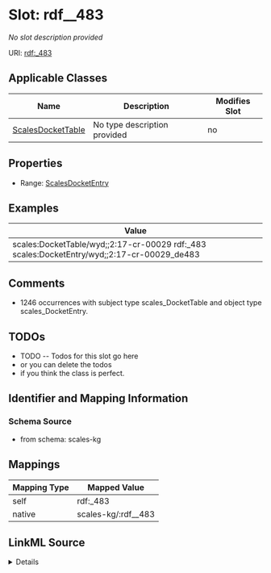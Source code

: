 

# Slot: rdf__483


_No slot description provided_





URI: [rdf:_483](http://www.w3.org/1999/02/22-rdf-syntax-ns#_483)



<!-- no inheritance hierarchy -->





## Applicable Classes

| Name | Description | Modifies Slot |
| --- | --- | --- |
| [ScalesDocketTable](../classes/ScalesDocketTable.md) | No type description provided |  no  |







## Properties

* Range: [ScalesDocketEntry](../classes/ScalesDocketEntry.md)






## Examples

| Value |
| --- |
| scales:DocketTable/wyd;;2:17-cr-00029 rdf:_483 scales:DocketEntry/wyd;;2:17-cr-00029_de483 |

## Comments

* 1246 occurrences with subject type scales_DocketTable and object type scales_DocketEntry.

## TODOs

* TODO -- Todos for this slot go here
* or you can delete the todos
* if you think the class is perfect.

## Identifier and Mapping Information







### Schema Source


* from schema: scales-kg




## Mappings

| Mapping Type | Mapped Value |
| ---  | ---  |
| self | rdf:_483 |
| native | scales-kg/:rdf__483 |




## LinkML Source

<details>
```yaml
name: rdf__483
description: No slot description provided
todos:
- TODO -- Todos for this slot go here
- or you can delete the todos
- if you think the class is perfect.
comments:
- 1246 occurrences with subject type scales_DocketTable and object type scales_DocketEntry.
examples:
- value: scales:DocketTable/wyd;;2:17-cr-00029 rdf:_483 scales:DocketEntry/wyd;;2:17-cr-00029_de483
from_schema: scales-kg
rank: 1000
slot_uri: rdf:_483
alias: rdf__483
domain_of:
- scales_DocketTable
range: scales_DocketEntry

```
</details>